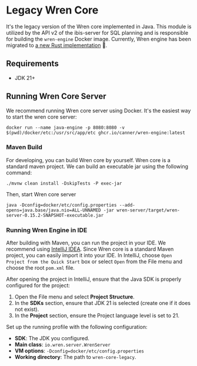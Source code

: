 # Legacy Wren Core
It's the legacy version of the Wren core implemented in Java. This module is utilized by the API v2 of the ibis-server for SQL planning and is responsible for building the `wren-engine` Docker image.
Currently, Wren engine has been migrated to [a new Rust implementation](../wren-core/) 🚀.

## Requirements
- JDK 21+

## Running Wren Core Server
We recommend running Wren core server using Docker. It's the easiest way to start the wren core server:
```
docker run --name java-engine -p 8080:8080 -v $(pwd)/docker/etc:/usr/src/app/etc ghcr.io/canner/wren-engine:latest  
```

### Maven Build
For developing, you can build Wren core by yourself. Wren core is a standard maven project. We can build an executable jar using the following command:
```
./mvnw clean install -DskipTests -P exec-jar
```
Then, start Wren core server
```
java -Dconfig=docker/etc/config.properties --add-opens=java.base/java.nio=ALL-UNNAMED -jar wren-server/target/wren-server-0.15.2-SNAPSHOT-executable.jar
```

### Running Wren Engine in IDE
After building with Maven, you can run the project in your IDE. We recommend using [IntelliJ IDEA](http://www.jetbrains.com/idea/). Since Wren core is a standard Maven project, you can easily import it into your IDE. In IntelliJ, choose `Open Project from the Quick Start` box or select `Open` from the File menu and choose the root `pom.xml` file.

After opening the project in IntelliJ, ensure that the Java SDK is properly configured for the project:

1. Open the File menu and select **Project Structure**.
2. In the **SDKs** section, ensure that JDK 21 is selected (create one if it does not exist).
3. In the **Project** section, ensure the Project language level is set to 21.

Set up the running profile with the following configuration:
- **SDK**: The JDK you configured.
- **Main class**: `io.wren.server.WrenServer`
- **VM options**: `-Dconfig=docker/etc/config.properties`
- **Working directory**: The path to `wren-core-legacy`.
